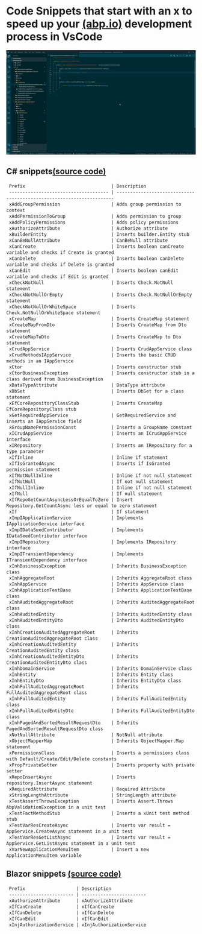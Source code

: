 # Code Snippets that start with an x to speed up your [(abp.io)](https://abp.io/) development process in VsCode

![ABPx in Action!](images/abpx_in_action.gif "ABPx - Code snippets that start with an 'x' - in Action!")

## C# snippets[(source code)](https://github.com/bartvanhoey/ABPx/blob/master/snippets/csharp.json)

     Prefix                                | Description                                                          
     ------------------------------------- | --------------------------------------------------------------------- 
     xAddGroupPermission                   | Adds group permission to context                                     
     xAddPermissionToGroup                 | Adds permission to group                                             
     xAddPolicyPermissions                 | Adds policy permissions                                              
     xAuthorizeAttribute                   | Authorize attribute                                                  
     xBuilderEntity                        | Inserts builder.Entity stub                                          
     xCanBeNullAttribute                   | CanBeNull attribute                                                  
     xCanCreate                            | Inserts boolean canCreate variable and checks if Create is granted   
     xCanDelete                            | Inserts boolean canDelete variable and checks if Delete is granted   
     xCanEdit                              | Inserts boolean canEdit variable and checks if Edit is granted       
     xCheckNotNull                         | Inserts Check.NotNull statement                                      
     xCheckNotNullOrEmpty                  | Inserts Check.NotNullOrEmpty statement                               
     xCheckNotNullOrWhiteSpace             | Inserts Check.NotNullOrWhiteSpace statement                          
     xCreateMap                            | Inserts CreateMap statement                                          
     xCreateMapFromDto                     | Inserts CreateMap from Dto statement                                 
     xCreateMapToDto                       | Inserts CreateMap to Dto statement                                   
     xCrudAppService                       | Inserts CrudAppService class                                         
     xCrudMethodsIAppService               | Inserts the basic CRUD methods in an IAppService                     
     xCtor                                 | Inserts constructor stub                                             
     xCtorBusinessException                | Inserts constructor stub in a class derived from BusinessException   
     xDataTypeAttribute                    | DataType attribute                                                   
     xDbSet                                | Inserts DbSet for a class statement                                  
     xEfCoreRepositoryClassStub            | Inserts CreateMap EfCoreRepositoryClass stub                         
     xGetRequiredAppService                | GetRequiredService and inserts an IAppService field                  
     xGroupNamePermissionConst             | Inserts a GroupName constant                                         
     xICrudAppService                      | Inserts an ICrudAppService interface                                 
     xIRepository                          | Inserts an IRepository for a type parameter                          
     xIfInline                             | Inline if statement                                                  
     xIfIsGrantedAsync                     | Inserts if IsGranted permission statement                            
     xIfNotNullInline                      | Inline if not null statement                                         
     xIfNotNull                            | If not null statement                                                
     xIfNullInline                         | Inline if not null statement                                         
     xIfNull                               | If null statement                                                    
     xIfRepoGetCountAsyncLessOrEqualToZero | Insert Repository.GetCountAsync less or equal to zero statement      
     xIf                                   | If statement                                                         
     xImpIApplicationService               | Implements IApplicationService interface                             
     xImpIDataSeedContributor              | Implements IDataSeedContributor interface                            
     xImpIRepository                       | Implements IRepository interface                                     
     xImpITransientDependency              | Implements ITransientDependency interface                            
     xInhBusinessException                 | Inherits BusinessException class                                     
     xInhAggregateRoot                     | Inherits AggregateRoot class                                         
     xInhAppService                        | Inherits AppService class                                            
     xInhApplicationTestBase               | Inherits ApplicationTestBase class                                   
     xInhAuditedAggregateRoot              | Inherits AuditedAggregateRoot class                                  
     xInhAuditedEntity                     | Inherits AuditedEntity class                                         
     xInhAuditedEntityDto                  | Inherits AuditedEntityDto class                                      
     xInhCreationAuditedAggregateRoot      | Inherits CreationAuditedAggregateRoot class                          
     xInhCreationAuditedEntity             | Inherits CreationAuditedEntity class                                 
     xInhCreationAuditedEntityDto          | Inherits CreationAuditedEntityDto class                              
     xInhDomainService                     | Inherits DomainService class                                         
     xInhEntity                            | Inherits Entity class                                                
     xInhEntityDto                         | Inherits EntityDto class                                             
     xInhFullAuditedAggregateRoot          | Inherits FullAuditedAggregateRoot class                              
     xInhFullAuditedEntity                 | Inherits FullAuditedEntity class                                     
     xInhFullAuditedEntityDto              | Inherits FullAuditedEntityDto class                                  
     xInhPagedAndSortedResultRequestDto    | Inherits PagedAndSortedResultRequestDto class                        
     xNotNullAttribute                     | NotNull attribute                                                    
     xObjectMapperMap                      | Inherits ObjectMapper.Map statement                                  
     xPermissionsClass                     | Inserts a permissions class with Default/Create/Edit/Delete constants
     xPropPrivateSetter                    | Inserts property with private setter                                 
     xRepoInsertAsync                      | Inserts repository.InsertAsync statement                             
     xRequiredAttribute                    | Required Attribute                                                   
     xStringLengthAttribute                | StringLength attribute                                               
     xTestAssertThrowsException            | Inserts Assert.Throws AbpValidationException in a unit test          
     xTestFactMethodStub                   | Inserts a xUnit test method stub                                     
     xTestVarResCreateAsync                | Inserts var result = AppService.CreateAsync statement in a unit test 
     xTestVarResGetListAsync               | Inserts var result = AppService.GetListAsync statement in a unit test
     xVarNewApplicationMenuItem            | Insert a new ApplicationMenuItem variable                            

## Blazor snippets [(source code)](https://github.com/bartvanhoey/ABPx/blob/master/snippets/razor.json)

     Prefix                   | Description             
     ------------------------ | ------------------------ 
     xAuthorizeAttribute      | xAuthorizeAttribute     
     xIfCanCreate             | xIfCanCreate            
     xIfCanDelete             | xIfCanDelete            
     xIfCanEdit               | xIfCanEdit              
     xInjAuthorizationService | xInjAuthorizationService


